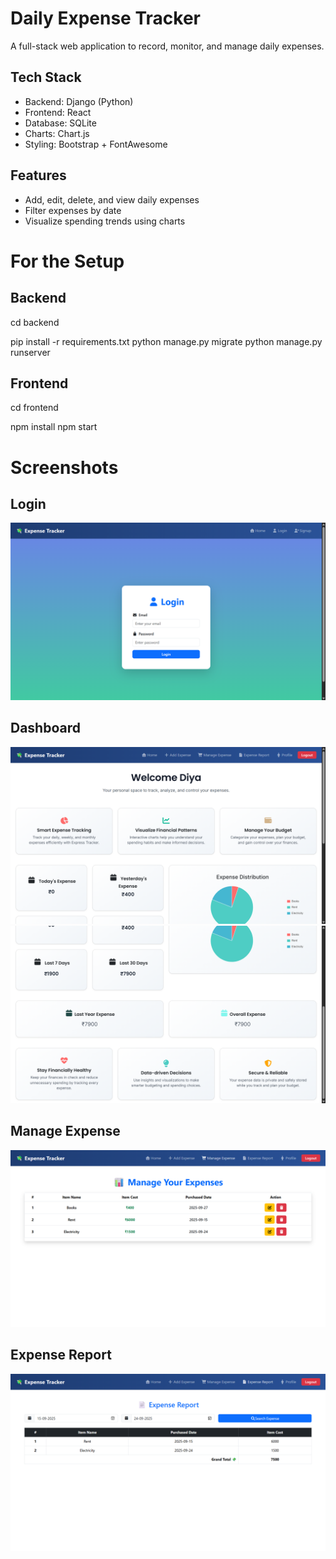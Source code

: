 # Daily Expense Tracker
A full-stack web application to record, monitor, and manage daily expenses.

## Tech Stack
- Backend: Django (Python)
- Frontend: React
- Database: SQLite
- Charts: Chart.js
- Styling: Bootstrap + FontAwesome

## Features
- Add, edit, delete, and view daily expenses
- Filter expenses by date
- Visualize spending trends using charts


# For the Setup

## Backend
cd backend

pip install -r requirements.txt
python manage.py migrate
python manage.py runserver

## Frontend
cd frontend

npm install
npm start


# Screenshots

## Login

![Login](screenshots/login.png)

## Dashboard

![Dashboard](screenshots/dashboard_1.png)
![Dashboard](screenshots/dashboard_2.png)

## Manage Expense

![Manage Expense](screenshots/manage_form.png)

## Expense Report

![Expense Report](screenshots/report.png)
